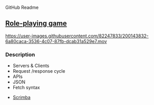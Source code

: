 GitHub Readme 

## [Role-playing game]()



https://user-images.githubusercontent.com/82247833/200143832-6a80caca-3536-4c07-87fb-dcab31a529e7.mov




### Description


* Servers & Clients 
* Request /response cycle 
* APIs
* JSON
* Fetch syntax




- [Scrimba](https://scrimba.com/allcourses)
